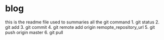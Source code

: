 # blog
this is the readme file used to summaries all the git command
    1.  git status
    2.  git add
    3.  git commit
    4.  git remote add origin remopte_repository_url
    5.  git push origin master
    6.  git pull 
